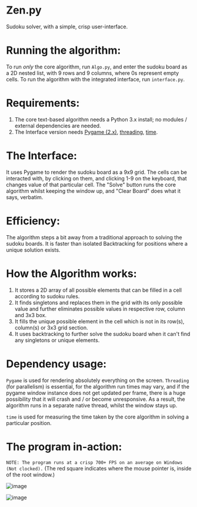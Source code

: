 # Zen.py
Sudoku solver, with a simple, crisp user-interface.

# Running the algorithm:
To run *only* the core algorithm, run `Algo.py`, and enter the sudoku board as a 2D nested list, with 9 rows and 9 columns, where 0s represent empty cells.
To run the algorithm with the integrated interface, run `interface.py`.

# Requirements:
1. The core text-based algorithm needs a Python 3.x install; no modules / external dependencies are needed.
2. The Interface version needs [Pygame (2.x)](https://www.pygame.org/wiki/about), [threading](https://docs.python.org/3/library/threading.html), [time](https://docs.python.org/3/library/time.html).

# The Interface:
It uses Pygame to render the sudoku board as a 9x9 grid. The cells can be interacted with, by clicking on them, and clicking 1-9 on the keyboard, that changes value of that particular cell.
The "Solve" button runs the core algorithm whilst keeping the window up, and "Clear Board" does what it says, verbatim.

# Efficiency:
The algorithm steps a bit away from a traditional approach to solving the sudoku boards. It is faster than isolated Backtracking for positions where a unique solution exists.

# How the Algorithm works:
1) It stores a 2D array of all possible elements that can be filled in a cell according to sudoku rules.
2) It finds singletons and replaces them in the grid with its only possible value and further eliminates possible values in respective row, column and 3x3 box.
3) It fills the unique possible element in the cell which is not in its row(s), column(s) or 3x3 grid section.
4) It uses backtracking to further solve the sudoku board when it can't find any singletons or unique elements.

# Dependency usage:
`Pygame` is used for rendering absolutely everything on the screen. `Threading` (for parallelism) is essential, for the algorithm run times may vary, and if the pygame window instance does not get updated per frame, there is a huge possibility that it will crash and / or become unresponsive. As a result, the algorithm runs in a separate native thread, whilst the window stays up. 

`time` is used for measuring the time taken by the core algorithm in solving a particular position.

# The program in-action:
`NOTE: The program runs at a crisp 700+ FPS on an average on Windows (Not clocked).`
(The red square indicates where the mouse pointer is, inside of the root window.)

![image](https://user-images.githubusercontent.com/112420208/197784503-4aa17525-eed0-406a-a4f9-a08ac571900b.png)

![image](https://user-images.githubusercontent.com/112420208/197783181-2ceffce5-e3b6-4a05-94d2-45f4572366d3.png)
